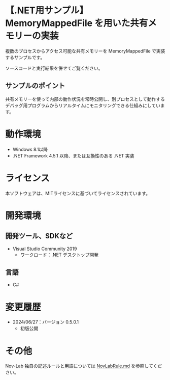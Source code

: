 ﻿# 【.NET用サンプル】MemoryMappedFile を用いた共有メモリーの実装

複数のプロセスからアクセス可能な共有メモリーを MemoryMappedFile で実装するサンプルです。

ソースコードと実行結果を併せてご覧ください。

## サンプルのポイント

共有メモリーを使って内部の動作状況を常時公開し、別プロセスとして動作するデバッグ用プログラムからリアルタイムにモニタリングできる仕組みにしています。


# 動作環境

- Windows 8.1以降
- .NET Framework 4.5.1 以降、または互換性のある .NET 実装


# ライセンス

本ソフトウェアは、MITライセンスに基づいてライセンスされています。


# 開発環境

## 開発ツール、SDKなど
- Visual Studio Community 2019
  - ワークロード：.NET デスクトップ開発

## 言語
- C#


# 変更履歴

- 2024/06/27：バージョン 0.5.0.1
  - 初版公開


# その他

Nov-Lab 独自の記述ルールと用語については [NovLabRule.md](https://github.com/Nov-Lab/Nov-Lab/blob/main/NovLabRule.md) を参照してください。
